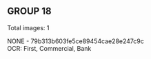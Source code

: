 ## GROUP 18
Total images: 1  

NONE - 79b313b603fe5ce89454cae28e247c9c  
OCR: First, Commercial, Bank  

